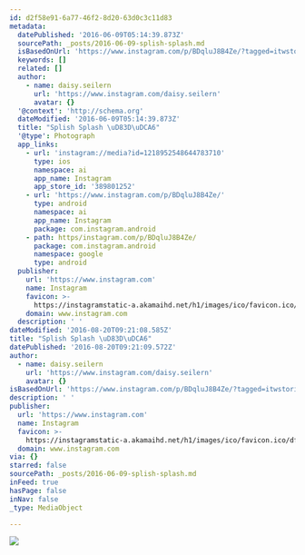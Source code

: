 ```yaml
---
id: d2f58e91-6a77-46f2-8d20-63d0c3c11d83
metadata:
  datePublished: '2016-06-09T05:14:39.873Z'
  sourcePath: _posts/2016-06-09-splish-splash.md
  isBasedOnUrl: 'https://www.instagram.com/p/BDqluJ8B4Ze/?tagged=itwstories'
  keywords: []
  related: []
  author:
    - name: daisy.seilern
      url: 'https://www.instagram.com/daisy.seilern'
      avatar: {}
  '@context': 'http://schema.org'
  dateModified: '2016-06-09T05:14:39.873Z'
  title: "Splish Splash \uD83D\uDCA6"
  '@type': Photograph
  app_links:
    - url: 'instagram://media?id=1218952548644783710'
      type: ios
      namespace: ai
      app_name: Instagram
      app_store_id: '389801252'
    - url: 'https://www.instagram.com/p/BDqluJ8B4Ze/'
      type: android
      namespace: ai
      app_name: Instagram
      package: com.instagram.android
    - path: https/instagram.com/p/BDqluJ8B4Ze/
      package: com.instagram.android
      namespace: google
      type: android
  publisher:
    url: 'https://www.instagram.com'
    name: Instagram
    favicon: >-
      https://instagramstatic-a.akamaihd.net/h1/images/ico/favicon.ico/dfa85bb1fd63.ico
    domain: www.instagram.com
  description: ' '
dateModified: '2016-08-20T09:21:08.585Z'
title: "Splish Splash \uD83D\uDCA6"
datePublished: '2016-08-20T09:21:09.572Z'
author:
  - name: daisy.seilern
    url: 'https://www.instagram.com/daisy.seilern'
    avatar: {}
isBasedOnUrl: 'https://www.instagram.com/p/BDqluJ8B4Ze/?tagged=itwstories'
description: ' '
publisher:
  url: 'https://www.instagram.com'
  name: Instagram
  favicon: >-
    https://instagramstatic-a.akamaihd.net/h1/images/ico/favicon.ico/dfa85bb1fd63.ico
  domain: www.instagram.com
via: {}
starred: false
sourcePath: _posts/2016-06-09-splish-splash.md
inFeed: true
hasPage: false
inNav: false
_type: MediaObject

---
```

![](https://s3-us-west-2.amazonaws.com/the-grid-img/p/f5e717ce34e8c02e94992c4bb9bb51742abe98bf.jpg)
